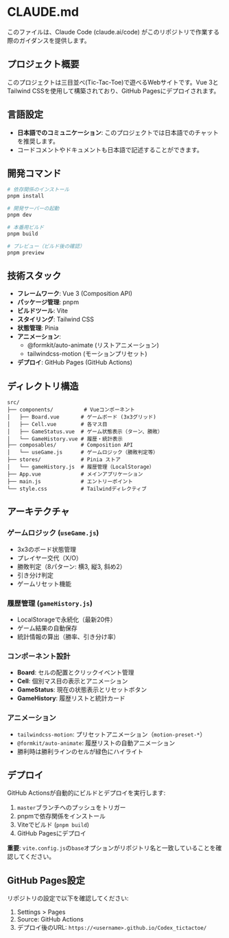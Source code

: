# CLAUDE.md

このファイルは、Claude Code (claude.ai/code) がこのリポジトリで作業する際のガイダンスを提供します。

## プロジェクト概要

このプロジェクトは三目並べ(Tic-Tac-Toe)で遊べるWebサイトです。Vue 3とTailwind CSSを使用して構築されており、GitHub Pagesにデプロイされます。

## 言語設定

- **日本語でのコミュニケーション**: このプロジェクトでは日本語でのチャットを推奨します。
- コードコメントやドキュメントも日本語で記述することができます。

## 開発コマンド

```bash
# 依存関係のインストール
pnpm install

# 開発サーバーの起動
pnpm dev

# 本番用ビルド
pnpm build

# プレビュー（ビルド後の確認）
pnpm preview
```

## 技術スタック

- **フレームワーク**: Vue 3 (Composition API)
- **パッケージ管理**: pnpm
- **ビルドツール**: Vite
- **スタイリング**: Tailwind CSS
- **状態管理**: Pinia
- **アニメーション**:
  - @formkit/auto-animate (リストアニメーション)
  - tailwindcss-motion (モーションプリセット)
- **デプロイ**: GitHub Pages (GitHub Actions)

## ディレクトリ構造

```
src/
├── components/          # Vueコンポーネント
│   ├── Board.vue       # ゲームボード (3x3グリッド)
│   ├── Cell.vue        # 各マス目
│   ├── GameStatus.vue  # ゲーム状態表示（ターン、勝敗）
│   └── GameHistory.vue # 履歴・統計表示
├── composables/        # Composition API
│   └── useGame.js      # ゲームロジック（勝敗判定等）
├── stores/             # Pinia ストア
│   └── gameHistory.js  # 履歴管理（LocalStorage）
├── App.vue             # メインアプリケーション
├── main.js             # エントリーポイント
└── style.css           # Tailwindディレクティブ
```

## アーキテクチャ

### ゲームロジック (`useGame.js`)

- 3x3のボード状態管理
- プレイヤー交代（X/O）
- 勝敗判定（8パターン: 横3, 縦3, 斜め2）
- 引き分け判定
- ゲームリセット機能

### 履歴管理 (`gameHistory.js`)

- LocalStorageで永続化（最新20件）
- ゲーム結果の自動保存
- 統計情報の算出（勝率、引き分け率）

### コンポーネント設計

- **Board**: セルの配置とクリックイベント管理
- **Cell**: 個別マス目の表示とアニメーション
- **GameStatus**: 現在の状態表示とリセットボタン
- **GameHistory**: 履歴リストと統計カード

### アニメーション

- `tailwindcss-motion`: プリセットアニメーション（`motion-preset-*`）
- `@formkit/auto-animate`: 履歴リストの自動アニメーション
- 勝利時は勝利ラインのセルが緑色にハイライト

## デプロイ

GitHub Actionsが自動的にビルドとデプロイを実行します:

1. `master`ブランチへのプッシュをトリガー
2. pnpmで依存関係をインストール
3. Viteでビルド (`pnpm build`)
4. GitHub Pagesにデプロイ

**重要**: `vite.config.js`の`base`オプションがリポジトリ名と一致していることを確認してください。

## GitHub Pages設定

リポジトリの設定で以下を確認してください:

1. Settings > Pages
2. Source: GitHub Actions
3. デプロイ後のURL: `https://<username>.github.io/Codex_tictactoe/`
